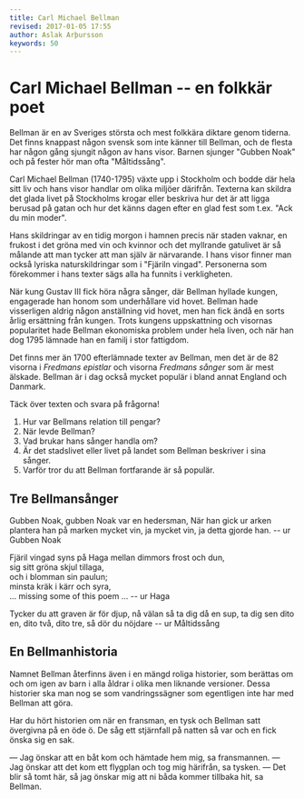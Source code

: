 ```yaml
---
title: Carl Michael Bellman
revised: 2017-01-05 17:55 
author: Aslak Arþursson
keywords: 50
---
```



Carl Michael Bellman -- en folkkär poet
==================================
Bellman är en av Sveriges största och mest folkkära diktare genom tiderna. 
Det finns knappast någon svensk som inte känner till Bellman, och de flesta har någon gång sjungit någon av hans visor. 
Barnen sjunger "Gubben Noak" och på fester hör man ofta "Måltidssång".

<!-- 
Bellman is one of Sweden's biggest and most beloved poets of all time. 
There are hardly any swedes who don't know Bellman and ???
  -->

Carl Michael Bellman (1740-1795) växte upp i Stockholm och bodde där hela sitt liv och hans visor handlar om olika miljöer därifrån. 
Texterna kan skildra det glada livet på Stockholms krogar eller beskriva hur det är att ligga berusad på gatan och hur det känns dagen efter en glad fest som t.ex. "Ack du min moder".

<!-- 
ack = oh! oh dear!
krogar = pubs
berusad = drunk
glad = jolly ;)
  -->

Hans skildringar av en tidig morgon i hamnen precis när staden vaknar, en frukost i det gröna med vin och kvinnor och det myllrande gatulivet är så målande att man tycker att man själv är närvarande. 
I hans visor finner man också lyriska naturskildringar som i "Fjäriln vingad". 
Personerna som förekommer i hans texter sägs alla ha funnits i verkligheten.

<!-- 
skildra = describe, depict, portray
skildringar = portrayal
hamnen = port
det gröna = countryside
målande = graphic
förkommer = get lost
förekommer = to be found
närvarande = 
nära skjuter ingen hare
  -->

När kung Gustav III fick höra några sånger, där Bellman hyllade kungen, engagerade han honom som underhållare vid hovet. 
Bellman hade visserligen aldrig någon anställning vid hovet, men han fick ändå en sorts årlig ersättning från kungen. 
Trots kungens uppskattning och visornas popularitet hade Bellman ekonomiska problem under hela liven, och när han dog 1795 lämnade han en familj i stor fattigdom.

<!-- 
ändå = yet, still, nevertheless
visserligen = it is true, certainly, to be sure, indeed
anställning = employment, position, situation
hyllade = paid tribute
ersättning = compensation
hovet = court
uppskattning = appreciation
verkligheten = the reality, the fact
  -->

Det finns mer än 1700 efterlämnade texter av Bellman, men det är de 82 visorna i *Fredmans epistlar* och visorna *Fredmans sånger* som är mest älskade. 
Bellman är i dag också mycket populär i bland annat England och Danmark.

<!-- 
efterlämnade = left behind
känner till = ???
  -->

Täck över texten och svara på frågorna!

1. Hur var Bellmans relation till pengar?
2. När levde Bellman?
3. Vad brukar hans sånger handla om?
4. Är det stadslivet eller livet på landet som Bellman beskriver i sina sånger.
5. Varför tror du att Bellman fortfarande är så populär.


Tre Bellmansånger
-----------------

Gubben Noak, gubben Noak
var en hedersman,
När han gick ur arken
plantera han på marken
mycket vin, ja mycket vin, ja
detta gjorde han.
 -- ur Gubben Noak
     
Fjäril vingad syns på Haga
mellan dimmors frost och dun,          
sig sitt gröna skjul tillaga,          
och i blomman sin paulun;              
minsta kräk i kärr och syra,           
... missing some of this poem ...
 -- ur Haga

<!-- 
dun = feather (wispy mist?)
dimmors = fog
gröna = countryside; skjul = shed/home; tillaga = made
paulun = canopy bed
kräk = insects; kärr och syra = marsh and weeds
  -->

Tycker du att graven är för djup,
nå välan så ta dig då en sup,
ta dig sen dito en, dito två, dito tre,
så dör du nöjdare
 -- ur Måltidssång

<!-- 
nöjdare = more comfortable
  -->

En Bellmanhistoria
-----------------
Namnet Bellman återfinns även i en mängd roliga historier, som berättas om och om igen av barn i alla åldrar i olika men liknande versioner. 
Dessa historier ska man nog se som vandringssägner som egentligen inte har med Bellman att göra.

Har du hört historien om när en fransman, en tysk och Bellman satt övergivna på en öde ö. 
De såg ett stjärnfall på natten så var och en fick önska sig en sak.

<!-- 
öde = deserted
  -->

— Jag önskar att en båt kom och hämtade hem mig, sa fransmannen.
— Jag önskar att det kom ett flygplan och tog mig härifrån, sa tysken.
— Det blir så tomt här, så jag önskar mig att ni båda kommer tillbaka hit, sa Bellman.

